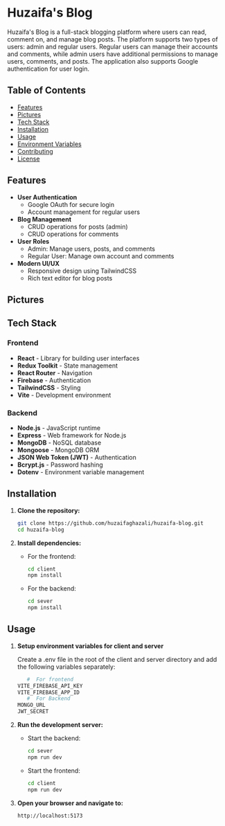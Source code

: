 # Huzaifa's Blog

Huzaifa's Blog is a full-stack blogging platform where users can read, comment on, and manage blog posts. The platform supports two types of users: admin and regular users. Regular users can manage their accounts and comments, while admin users have additional permissions to manage users, comments, and posts. The application also supports Google authentication for user login.

## Table of Contents

- [Features](#features)
- [Pictures](#pictures)
- [Tech Stack](#tech-stack)
- [Installation](#installation)
- [Usage](#usage)
- [Environment Variables](#environment-variables)
- [Contributing](#contributing)
- [License](#license)

## Features

- **User Authentication**
  - Google OAuth for secure login
  - Account management for regular users
- **Blog Management**
  - CRUD operations for posts (admin)
  - CRUD operations for comments
- **User Roles**
  - Admin: Manage users, posts, and comments
  - Regular User: Manage own account and comments
- **Modern UI/UX**
  - Responsive design using TailwindCSS
  - Rich text editor for blog posts

## Pictures

## Tech Stack

### Frontend

- **React** - Library for building user interfaces
- **Redux Toolkit** - State management
- **React Router** - Navigation
- **Firebase** - Authentication
- **TailwindCSS** - Styling
- **Vite** - Development environment

### Backend

- **Node.js** - JavaScript runtime
- **Express** - Web framework for Node.js
- **MongoDB** - NoSQL database
- **Mongoose** - MongoDB ORM
- **JSON Web Token (JWT)** - Authentication
- **Bcrypt.js** - Password hashing
- **Dotenv** - Environment variable management

## Installation

1. **Clone the repository:**

   ```bash
   git clone https://github.com/huzaifaghazali/huzaifa-blog.git
   cd huzaifa-blog
   ```

2. **Install dependencies:**

   - For the frontend:

     ```bash
     cd client
     npm install
     ```

   - For the backend:

     ```bash
     cd sever
     npm install
     ```

## Usage

1. **Setup environment variables for client and server**

   Create a .env file in the root of the client and server directory and add the following variables separately:

   ```bash
      #  For frontend
   VITE_FIREBASE_API_KEY
   VITE_FIREBASE_APP_ID
      #  For Backend
   MONGO_URL
   JWT_SECRET
   ```

2. **Run the development server:**

   - Start the backend:

     ```bash
     cd sever
     npm run dev
     ```

   - Start the frontend:
     ```bash
     cd client
     npm run dev
     ```

3. **Open your browser and navigate to:**
   ```bash
   http://localhost:5173
   ```
